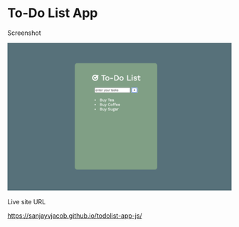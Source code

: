 # To-Do List App

Screenshot

![](./screenshot.png)

Live site URL

https://sanjayvjacob.github.io/todolist-app-js/
